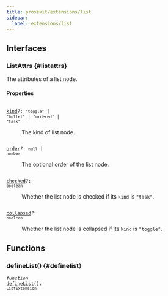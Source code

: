 ```yaml
---
title: prosekit/extensions/list
sidebar:
  label: extensions/list
---
```


## Interfaces

### ListAttrs {#listattrs}

The attributes of a list node.

#### Properties

<dl>

<dt>

<code data-typedoc-code><i></i> <a id="kind" href="#kind">kind</a><i>?</i>: `"toggle"` \| `"bullet"` \| `"ordered"` \| `"task"`</code>

</dt>

<dd>

The kind of list node.

</dd>

</dl>

<dl>

<dt>

<code data-typedoc-code><i></i> <a id="order" href="#order">order</a><i>?</i>: `null` \| `number`</code>

</dt>

<dd>

The optional order of the list node.

</dd>

</dl>

<dl>

<dt>

<code data-typedoc-code><i></i> <a id="checked" href="#checked">checked</a><i>?</i>: `boolean`</code>

</dt>

<dd>

Whether the list node is checked if its `kind` is `"task"`.

</dd>

</dl>

<dl>

<dt>

<code data-typedoc-code><i></i> <a id="collapsed" href="#collapsed">collapsed</a><i>?</i>: `boolean`</code>

</dt>

<dd>

Whether the list node is collapsed if its `kind` is `"toggle"`.

</dd>

</dl>

## Functions

### defineList() {#definelist}

<dl>

<dt>

<code data-typedoc-code><i>function</i> <i></i> <a id="definelist" href="#definelist">defineList</a>(): `ListExtension`</code>

</dt>

<dd>

</dd>

</dl>
